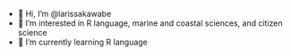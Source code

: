 - 👋 Hi, I’m @larissakawabe
- 👀 I’m interested in R language, marine and coastal sciences, and citizen science
- 🌱 I’m currently learning R language


<!---
larissakawabe/larissakawabe is a ✨ special ✨ repository because its `README.md` (this file) appears on your GitHub profile.
You can click the Preview link to take a look at your changes.
--->
